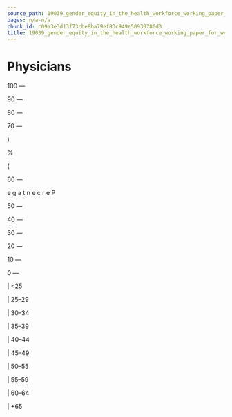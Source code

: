 ```yaml
---
source_path: 19039_gender_equity_in_the_health_workforce_working_paper_for_web_pdf.md
pages: n/a-n/a
chunk_id: c09a3e3d13f73cbe8ba79ef83c949e50930780d3
title: 19039_gender_equity_in_the_health_workforce_working_paper_for_web_pdf
---
```

# Physicians

100 —

90 —

80 —

70 —

)

%

(

60 —

e g a t n e c r e P

50 —

40 —

30 —

20 —

10 —

0 —

| <25

| 25–29

| 30–34

| 35–39

| 40–44

| 45–49

| 50–55

| 55–59

| 60–64

| +65
